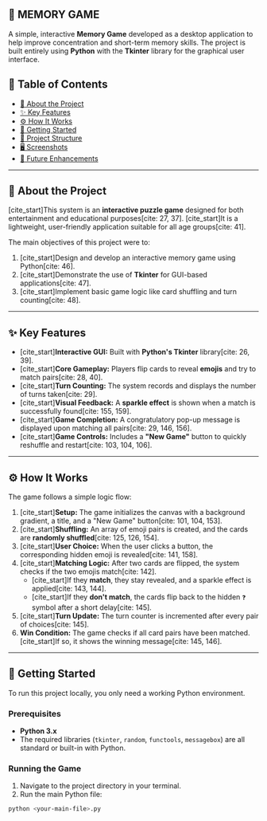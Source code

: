 ## 📌 MEMORY GAME

A simple, interactive **Memory Game** developed as a desktop application to help improve concentration and short-term memory skills. The project is built entirely using **Python** with the **Tkinter** library for the graphical user interface.

## 📑 Table of Contents
- [📌 About the Project](#-about-the-project)
- [✨ Key Features](#-key-features)
- [⚙️ How It Works](#️-how-it-works)
- [🚀 Getting Started](#-getting-started)
- [📂 Project Structure](#-project-structure)
- [🖥️ Screenshots](#️-screenshots)
- [🔮 Future Enhancements](#-future-enhancements)

---

## 📌 About the Project

[cite_start]This system is an **interactive puzzle game** designed for both entertainment and educational purposes[cite: 27, 37]. [cite_start]It is a lightweight, user-friendly application suitable for all age groups[cite: 41].

The main objectives of this project were to:
1.  [cite_start]Design and develop an interactive memory game using Python[cite: 46].
2.  [cite_start]Demonstrate the use of **Tkinter** for GUI-based applications[cite: 47].
3.  [cite_start]Implement basic game logic like card shuffling and turn counting[cite: 48].

---

## ✨ Key Features
-   [cite_start]**Interactive GUI:** Built with **Python's Tkinter** library[cite: 26, 39].
-   [cite_start]**Core Gameplay:** Players flip cards to reveal **emojis** and try to match pairs[cite: 28, 40].
-   [cite_start]**Turn Counting:** The system records and displays the number of turns taken[cite: 29].
-   [cite_start]**Visual Feedback:** A **sparkle effect** is shown when a match is successfully found[cite: 155, 159].
-   [cite_start]**Game Completion:** A congratulatory pop-up message is displayed upon matching all pairs[cite: 29, 146, 156].
-   [cite_start]**Game Controls:** Includes a **"New Game"** button to quickly reshuffle and restart[cite: 103, 104, 106].

---

## ⚙️ How It Works

The game follows a simple logic flow:

1.  [cite_start]**Setup:** The game initializes the canvas with a background gradient, a title, and a "New Game" button[cite: 101, 104, 153].
2.  [cite_start]**Shuffling:** An array of emoji pairs is created, and the cards are **randomly shuffled**[cite: 125, 126, 154].
3.  [cite_start]**User Choice:** When the user clicks a button, the corresponding hidden emoji is revealed[cite: 141, 158].
4.  [cite_start]**Matching Logic:** After two cards are flipped, the system checks if the two emojis match[cite: 142].
    * [cite_start]If they **match**, they stay revealed, and a sparkle effect is applied[cite: 143, 144].
    * [cite_start]If they **don't match**, the cards flip back to the hidden `❓` symbol after a short delay[cite: 145].
5.  [cite_start]**Turn Update:** The turn counter is incremented after every pair of choices[cite: 145].
6.  **Win Condition:** The game checks if all card pairs have been matched. [cite_start]If so, it shows the winning message[cite: 145, 146].

---

## 🚀 Getting Started

To run this project locally, you only need a working Python environment.

### Prerequisites

* **Python 3.x**
* The required libraries (`tkinter`, `random`, `functools`, `messagebox`) are all standard or built-in with Python.

### Running the Game

1.  Navigate to the project directory in your terminal.
2.  Run the main Python file:

```bash
python <your-main-file>.py
